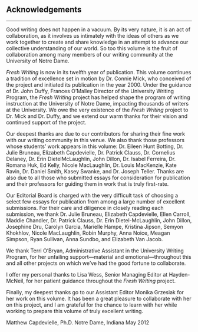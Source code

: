 ## Acknowledgements
----------
Good writing does not happen in a vacuum. By its very nature, it is an act of collaboration, as it involves us intimately with the ideas of others as we work together to create and share knowledge in an attempt to advance our collective understanding of our world. So too this volume is the fruit of collaboration among many members of our writing community at the University of Notre Dame.

*Fresh Writing* is now in its twelfth year of publication. This volume continues a tradition of excellence set in motion by Dr. Connie Mick, who conceived of the project and initiated its publication in the year 2000. Under the guidance of Dr. John Duffy, Frances O’Malley Director of the University Writing Program, the *Fresh Writing* project has helped shape the program of writing instruction at the University of Notre Dame, impacting thousands of writers at the University. We owe the very existence of the *Fresh Writing* project to Dr. Mick and Dr. Duffy, and we extend our warm thanks for their vision and continued support of the project.

Our deepest thanks are due to our contributors for sharing their fine work with our writing community in this venue. We also thank those professors whose students’ work appears in this volume: Dr. Eileen Hunt Botting, Dr. Julie Bruneau, Elizabeth Capdevielle, Dr. Patrick Clauss, Dr. Cornelius Delaney, Dr. Erin DietelMcLaughlin, John Dillon, Dr. Isabel Ferreira, Dr. Romana Huk, Ed Kelly, Nicole MacLaughlin, Dr. Louis MacKenzie, Kate Ravin, Dr. Daniel Smith, Kasey Swanke, and Dr. Joseph Teller. Thanks are also due to all those who submitted essays for consideration for publication and their professors for guiding them in work that is truly first-rate.

Our Editorial Board is charged with the very difficult task of choosing a select few essays for publication from among a large number of excellent submissions. For their care and diligence in closely reading each submission, we thank Dr. Julie Bruneau, Elizabeth Capdevielle, Ellen Carroll, Maddie Chandler, Dr. Patrick Clauss, Dr. Erin Dietel-McLaughlin, John Dillon, Josephine Dru, Carolyn Garcia, Marielle Hampe, Kristina Jipson, Semyon Khokhlov, Nicole MacLaughlin, Robin Murphy, Anna Noice, Meagan Simpson, Ryan Sullivan, Anna Sundbo, and Elizabeth Van Jacob.

We thank Terri O’Bryan, Administrative Assistant in the University Writing Program, for her unfailing support—material and emotional—throughout this and all other projects on which we’ve had the good fortune to collaborate.

I offer my personal thanks to Lisa Wess, Senior Managing Editor at Hayden-McNeil, for her patient guidance throughout the *Fresh Writing* project.

Finally, my deepest thanks go to our Assistant Editor Monika Grzesiak for her work on this volume. It has been a great pleasure to collaborate with her on this project, and I am grateful for the chance to learn with her while working to prepare this volume of truly excellent writing.

Matthew Capdevielle, Ph.D.
Notre Dame, Indiana
May 2012
